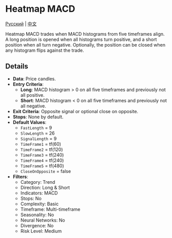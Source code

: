 # Heatmap MACD
[Русский](README_ru.md) | [中文](README_cn.md)

Heatmap MACD trades when MACD histograms from five timeframes align. A long position is opened when all histograms turn positive, and a short position when all turn negative. Optionally, the position can be closed when any histogram flips against the trade.

## Details
- **Data**: Price candles.
- **Entry Criteria**:
  - **Long**: MACD histogram > 0 on all five timeframes and previously not all positive.
  - **Short**: MACD histogram < 0 on all five timeframes and previously not all negative.
- **Exit Criteria**: Opposite signal or optional close on opposite.
- **Stops**: None by default.
- **Default Values**:
  - `FastLength` = 9
  - `SlowLength` = 26
  - `SignalLength` = 9
  - `TimeFrame1` = tf(60)
  - `TimeFrame2` = tf(120)
  - `TimeFrame3` = tf(240)
  - `TimeFrame4` = tf(240)
  - `TimeFrame5` = tf(480)
  - `CloseOnOpposite` = false
- **Filters**:
  - Category: Trend
  - Direction: Long & Short
  - Indicators: MACD
  - Stops: No
  - Complexity: Basic
  - Timeframe: Multi-timeframe
  - Seasonality: No
  - Neural Networks: No
  - Divergence: No
  - Risk Level: Medium
